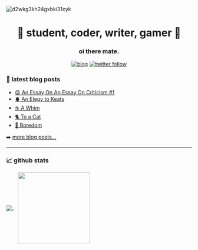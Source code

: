 ![d2wkg3kh24gxbki31cyk](https://user-images.githubusercontent.com/56480008/154952851-3a787f08-926f-4d7b-85ff-e33728a6e520.jpg)

<h1 align="center">🦄 student, coder, writer, gamer 🦄</h1>
<h3 align="center">oi there mate.</h3>

<div align="center">
  
  [![blog](https://img.shields.io/website?label=blog.knowscount.com&style=for-the-badge&url=https%3A%2F%2Fblog.knowscount.com)](https://blog.knowscount.com)
  [![twitter follow](https://img.shields.io/twitter/follow/KnowsCount?color=1DA1F2&logo=twitter&style=for-the-badge)](https://twitter.com/knowscount)
  
</div>

### 📔 latest blog posts

<!-- BLOG-POST-LIST:START -->
- [😡 An Essay On An Essay On Criticism #1](https://blog.knowscount.com/an-essay-on-an-essay-on-criticism-11/)
- [🫀 An Elegy to Keats](https://blog.knowscount.com/an-elegy-to-keats/)
- [☕️ A Whim](https://blog.knowscount.com/a-whim/)
- [🐈 To a Cat](https://blog.knowscount.com/to-a-cat/)
- [🥱 Boredom](https://blog.knowscount.com/boredom/)
<!-- BLOG-POST-LIST:END -->

➡️ [more blog posts...](https://blog.knowscount.com)

---

### 📈 github stats

<!-- ![KnowsCount's github stats](https://github-readme-stats.vercel.app/api?username=KnowsCount&count_private=true&theme=dark&show_icons=true) -->
<a href="https://github.com/anuraghazra/github-readme-stats">
  <img align="center" src="https://github-readme-stats.vercel.app/api?username=KnowsCount&count_private=true&theme=dark&show_icons=true" />
</a>
&nbsp;&nbsp;
<a href="https://github.com/anuraghazra/convoychat">
  <img height="195px" align="center" src="https://github-readme-stats.vercel.app/api/top-langs/?username=knowscount&theme=dark&layout=compact&exclude_repo=blog" />
</a>
